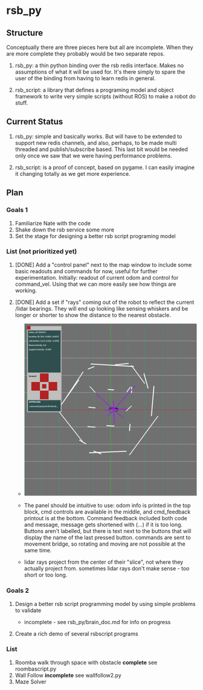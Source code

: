 # rsb_py

## Structure

Conceptually there are three pieces here but all are incomplete. When they are more complete they probably would be two separate repos.

1. rsb_py: a thin python binding over the rsb redis interface. Makes no assumptions of what it will be used for. It's there simply to spare the user of the binding from having to learn redis in general.

1. rsb_script: a library that defines a programing model and object framework to write very simple scripts (without ROS) to make a robot do stuff.

## Current Status

1. rsb_py: simple and basically works. But will have to be extended to support new redis channels, and also, perhaps, to be made multi threaded and publish/subscribe based. This last bit would be needed only once we saw that we were having performance problems.

1. rsb_script: is a proof of concept, based on pygame. I can easily imagine it changing totally as we get more experience.

## Plan

### Goals 1

1. Familiarize Nate with the code
1. Shake down the rsb service some more
1. Set the stage for designing a better rsb script programing model

### List (not prioritized yet)

1. [DONE] Add a "control panel" next to the map window to include some basic readouts and commands for now, useful for further experimentation. Initially: readout of current odom and control for command_vel. Using that we can more easily see how things are working.

1. [DONE] Add a set if "rays" coming out of the robot to reflect the current /lidar bearings. They will end up looking like sensing whiskers and be longer or shorter to show the distance to the nearest obstacle.
    * ![example](./pygame+panel.png)

    * The panel should be intuitive to use: odom info is printed in the top block, cmd controls are available in the middle, and cmd_feedback printout is at the bottom. Command feedback included both code and message, message gets shortened with (...) if it is too long. Buttons aren't labelled, but there is text next to the buttons that will display the name of the last pressed button. commands are sent to movement bridge, so rotating and moving are not possible at the same time. 
    * lidar rays project from the center of their "slice", not where they actually project from. sometimes lidar rays don't make sense - too short or too long. 
### Goals 2

1. Design a better rsb script programming model by using simple problems to validate
    * incomplete - see rsb_py/brain_doc.md for info on progress

1. Create a rich demo of several rsbscript programs

### List

1. Roomba walk through space with obstacle **complete** see roombascript.py
1. Wall Follow  **incomplete** see wallfollow2.py
1. Maze Solver


